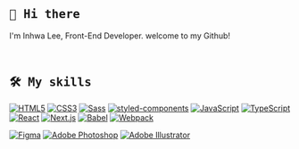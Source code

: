 <!--
**inhwalee/inhwalee** is a ✨ _special_ ✨ repository because its `README.md` (this file) appears on your GitHub profile.

Here are some ideas to get you started:

- 🔭 I’m currently working on ...
- 🌱 I’m currently learning ...
- 👯 I’m looking to collaborate on ...
- 🤔 I’m looking for help with ...
- 💬 Ask me about ...
- 📫 How to reach me: ...
- 😄 Pronouns: ...
- ⚡ Fun fact: ...
-->
<h2 align="left"><samp><b>👋 Hi there</b></samp></h2>
<p align="left">I'm Inhwa Lee, Front-End Developer. welcome to my Github!</p>
<br/>
<h2 align="left"><samp><b>🛠️ My skills</b></samp></h2>
<p align="left">
<a href="https://developer.mozilla.org/ko/docs/Web/HTML" rel="noreferrer" target="_blank"><img src="https://img.shields.io/badge/HTML5-E34F26?style=flat-square&logo=HTML5&logoColor=white" alt="HTML5"/></a>
<a href="https://developer.mozilla.org/ko/docs/Web/CSS/Reference" rel="noreferrer" target="_blank"><img src="https://img.shields.io/badge/CSS3-1572B6?style=flat-square&logo=CSS3&logoColor=white" alt="CSS3"/></a>
<a href="https://sass-lang.com/documentation" rel="noreferrer" target="_blank"><img src="https://img.shields.io/badge/Sass-CC6699?style=flat-square&logo=Sass&logoColor=white" alt="Sass"/></a>
<a href="https://styled-components.com/docs" rel="noreferrer" target="_blank"><img src="https://img.shields.io/badge/styled-components-DB7093?style=flat-square&logo=styled-components&logoColor=white" alt="styled-components"/></a>
<a href="https://developer.mozilla.org/ko/docs/Web/JavaScript" rel="noreferrer" target="_blank"><img src="https://img.shields.io/badge/JavaScript-F7DF1E?style=flat-square&logo=JavaScript&logoColor=white" alt="JavaScript"/></a>
<a href="https://www.typescriptlang.org/" rel="noreferrer" target="_blank"><img src="https://img.shields.io/badge/TypeScript-3178C6?style=flat-square&logo=Typescript&logoColor=white" alt="TypeScript"></a>
<a href="https://reactjs.org/" rel="noreferrer" target="_blank"><img src="https://img.shields.io/badge/React-61DAFB?style=flat-square&logo=React&logoColor=black" alt="React"></a>
<a href="https://nextjs.org/" rel="noreferrer" target="_blank"><img src="https://img.shields.io/badge/Next.js-000000?style=flat-square&logo=Next.js&logoColor=white" alt="Next.js"></a>
<a href="https://babeljs.io/docs/en/" rel="noreferrer" target="_blank"><img src="https://img.shields.io/badge/Babel-F9DC3E?style=flat-square&logo=Babel&logoColor=white" alt="Babel"></a>
<a href="https://webpack.kr/concepts/" rel="noreferrer" target="_blank"><img src="https://img.shields.io/badge/Webpack-8DD6F9?style=flat-square&logo=Webpack&logoColor=white" alt="Webpack"></a>
</p>

<p align="left">
<a href="https://help.figma.com/hc/en-us" rel="noreferrer" target="_blank"><img src="https://img.shields.io/badge/Figma-F24E1E?style=flat-square&logo=Figma&logoColor=white" alt="Figma"></a>
<a href="https://www.adobe.com/kr/" rel="noreferrer" target="_blank"><img src="https://img.shields.io/badge/Adobe Photoshop-31A8FF?style=flat-square&logo=Adobe Photoshop&logoColor=white" alt="Adobe Photoshop"></a>
<a href="https://www.adobe.com/kr/" rel="noreferrer" target="_blank"><img src="https://img.shields.io/badge/Adobe Illustrator-FF9A00?style=flat-square&logo=Adobe Photoshop&logoColor=white" alt="Adobe Illustrator"></a>
<!-- <img src="https://img.shields.io/badge/Node.js-339933?style=flat-square&logo=Node.js&logoColor=white"/></a> &nbsp -->
<!-- <img src="https://img.shields.io/badge/Android-3DDC84?style=flat-square&logo=Android&logoColor=white"/></a> &nbsp -->
<!-- <img src="https://img.shields.io/badge/MongoDB-47A248?style=flat-square&logo=MongoDB&logoColor=white"/></a> &nbsp  -->
<!-- <img src="https://img.shields.io/badge/MySQL-4479A1?style=flat-square&logo=MySQL&logoColor=white"/></a> &nbsp  -->
<!-- <img src="https://img.shields.io/badge/c++-00599C?style=flat-square&logo=c%2B%2B&logoColor=white"/></a> &nbsp  -->
<!-- <img src="https://img.shields.io/badge/Amazon AWS-232F3E?style=flat-square&logo=Amazon%20AWS&logoColor=white"/></a> &nbsp -->
</p>
